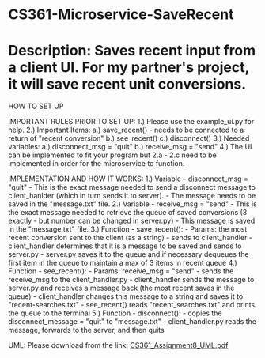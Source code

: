# CS361-Microservice-SaveRecent
# Description: Saves recent input from a client UI. For my partner's project, it will save recent unit conversions.

HOW TO SET UP

IMPORTANT RULES PRIOR TO SET UP:
1.) Please use the example_ui.py for help. 
2.) Important Items:
      a.) save_recent() - needs to be connected to a return of "recent conversion"
      b.) see_recent()
      c.) disconnect()
3.) Needed variables:
      a.) disconnect_msg = "quit"
      b.) receive_msg = "send"
4.) The UI can be implemented to fit your program but 2.a - 2.c need to be implemented in order for the microservice to function.


IMPLEMENTATION AND HOW IT WORKS:
1.) Variable - disconnect_msg = "quit"
      - This is the exact message needed to send a disconnect message to client_hanlder (which in turn sends it to server). 
      - The message needs to be saved in the "message.txt" file.
2.) Variable - receive_msg = "send"
      - This is the exact message needed to retrieve the queue of saved conversions (3 exactly - but number can be changed in server.py)
      - This message is saved in the "message.txt" file.
3.) Function - save_recent():
      - Params: the most recent conversion sent to the client (as a string)
      - sends to client_handler
      - client_handler determines that it is a message to be saved and sends to server.py
      - server.py saves it to the queue and if necessary dequeues the first item in the queue to maintain a max of 3 items in recent queue
4.) Function - see_recent():
      - Params: receive_msg = "send"
      - sends the receive_msg to the client_handler.py
      - client_handler sends the message to server.py and receives a message back (the most recent saves in the queue)
      - client_handler changes this message to a string and saves it to "recent-searches.txt"
      - see_recent() reads "recent_searches.txt" and prints the queue to the terminal
5.) Function - disconnect():
      - copies the disconnect_message = "quit" to "message.txt"
      - client_handler.py reads the message, forwards to the server, and then quits

UML: Please download from the link:
[CS361_Assignment8_UML.pdf](https://github.com/kallka/CS361-Microservice-SaveRecent/files/10729370/CS361_Assignment8_UML.pdf)
